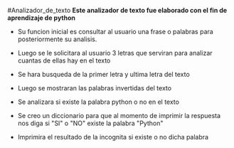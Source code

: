 #Analizador_de_texto
**Este analizador de texto fue elaborado con el fin de aprendizaje de python**

- Su funcion inicial es consultar al usuario una frase o palabras para posteriormente su analisis.

- Luego se le solicitara al usuario 3 letras que serviran para analizar cuantas de ellas hay en el texto

- Se hara busqueda de la primer letra y ultima letra del texto

- Luego se mostraran las palabras invertidas del texto

- Se analizara si existe la palabra python o no en el texto

- Se creo un diccionario para que al momento de imprimir la respuesta nos diga si "SI" o "NO" existe la palabra "Python"

- Imprimira el resultado de la incognita si existe o no dicha palabra
